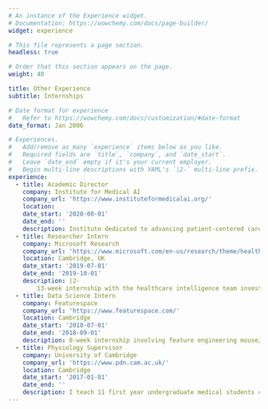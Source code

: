 ```yaml
---
# An instance of the Experience widget.
# Documentation: https://wowchemy.com/docs/page-builder/
widget: experience

# This file represents a page section.
headless: true

# Order that this section appears on the page.
weight: 40

title: Other Experience
subtitle: Internships

# Date format for experience
#   Refer to https://wowchemy.com/docs/customization/#date-format
date_format: Jan 2006

# Experiences.
#   Add/remove as many `experience` items below as you like.
#   Required fields are `title`, `company`, and `date_start`.
#   Leave `date_end` empty if it's your current employer.
#   Begin multi-line descriptions with YAML's `|2-` multi-line prefix.
experience:
  - title: Academic Director
    company: Institute for Medical AI
    company_url: 'https://www.instituteformedicalai.org/'
    location: 
    date_start: '2020-08-01'
    date_end: ''
    description: Institute dedicated to advancing patient-centered care with medical AI.
  - title: Researcher Intern
    company: Microsoft Research
    company_url: 'https://www.microsoft.com/en-us/research/theme/health-intelligence/'
    location: Cambridge, UK
    date_start: '2019-07-01'
    date_end: '2019-10-01'
    description: |2-
        13-week internship with the healthcare intelligence team investigating length of stay and discharge location prediction in the ICU.  
  - title: Data Science Intern
    company: Featurespace
    company_url: 'https://www.featurespace.com/'
    location: Cambridge
    date_start: '2018-07-01'
    date_end: '2018-09-01'
    description: 8-week internship involving feature engineering mouse/keyboard data to identify financial fraud using a random forest classifier.
  - title: Physiology Supervisor
    company: University of Cambridge
    company_url: 'https://www.pdn.cam.ac.uk/'
    location: Cambridge
    date_start: '2017-01-01'
    date_end: ''
    description: I teach 11 first year undergraduate medical students cardiovascular, respiratory, renal, digestion, endocrinology and nerve and muscle electrophysiology. My role as supervisor involves tutorials each week, plus marking work (mainly essays) and answering any questions the students may have.
---
```

